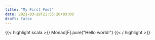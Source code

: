 ```yaml
---
title: "My First Post"
date: 2021-03-28T21:55:20+03:00
draft: false
---
```

{{< highlight scala >}}
Monad[F].pure("Hello world!")
{{< / highlight >}}

